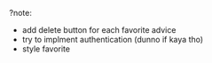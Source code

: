 ?note:

- add delete button for each favorite advice
- try to implment authentication (dunno if kaya tho)
- style favorite
